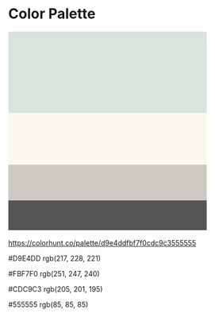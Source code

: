 # Color Palette

![Color](./ColorHuntPalette.png "Color")

https://colorhunt.co/palette/d9e4ddfbf7f0cdc9c3555555

#D9E4DD rgb(217, 228, 221)

#FBF7F0 rgb(251, 247, 240)

#CDC9C3 rgb(205, 201, 195)

#555555 rgb(85, 85, 85)
